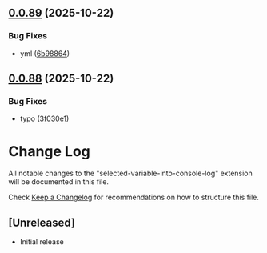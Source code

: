 ## [0.0.89](https://github.com/terzurumluoglu/selected-variable-into-console-log/compare/v0.0.88...v0.0.89) (2025-10-22)


### Bug Fixes

* yml ([6b98864](https://github.com/terzurumluoglu/selected-variable-into-console-log/commit/6b98864eadbb44845c074c31cc3d0d068047d436))

## [0.0.88](https://github.com/terzurumluoglu/selected-variable-into-console-log/compare/v0.0.87...v0.0.88) (2025-10-22)


### Bug Fixes

* typo ([3f030e1](https://github.com/terzurumluoglu/selected-variable-into-console-log/commit/3f030e169411c8398b17626c14b54c8fc4b7e53f))

# Change Log

All notable changes to the "selected-variable-into-console-log" extension will be documented in this file.

Check [Keep a Changelog](http://keepachangelog.com/) for recommendations on how to structure this file.

## [Unreleased]

- Initial release

